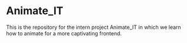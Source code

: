# Animate_IT
This is the repository for the intern project Animate_IT in which we learn how to animate for a more captivating frontend.
